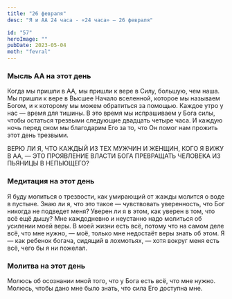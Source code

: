 ```yaml
---
title: "26 февраля"
desc: "Я и АА 24 часа - «24 часа» — 26 февраля"

id: "57"
heroImage: ""
pubDate: 2023-05-04
moth: "fevral"
---
```


### Мысль АА на этот день

Когда мы пришли в АА, мы пришли к вере в Силу, большую, чем наша. Мы пришли к
вере в Высшее Начало вселенной, которое мы называем Богом, и к которому мы
можем обратиться за помощью. Каждое утро у нас — время для тишины. В это время
мы испрашиваем у Бога силы, чтобы остаться трезвыми следующие двадцать четыре
часа. И каждую ночь перед сном мы благодарим Его за то, что Он помог нам
прожить этот день трезвыми.

ВЕРЮ ЛИ Я, ЧТО КАЖДЫЙ ИЗ ТЕХ МУЖЧИН И ЖЕНЩИН, КОГО Я ВИЖУ В АА, — ЭТО
ПРОЯВЛЕНИЕ ВЛАСТИ БОГА ПРЕВРАЩАТЬ ЧЕЛОВЕКА ИЗ ПЬЯНИЦЫ В НЕПЬЮЩЕГО?

### Медитация на этот день

Я буду молиться о трезвости, как умирающий от жажды молится о воде в пустыне.
Знаю ли я, что это такое — чувствовать уверенность, что Бог никогда не
подведет меня? Уверен ли я в этом, как уверен в том, что всё ещё дышу? Мне
каждодневно и неустанно надо молиться об усилении моей веры. В моей жизни есть
всё, потому что на самом деле всё, что мне нужно, — моё, только мне недостаёт
веры знать об этом. Я — как ребенок богача, сидящий в лохмотьях, — хотя вокруг
меня есть всё, чего бы я ни пожелал.

### Молитва на этот день

Молюсь об осознании мной того, что у Бога есть всё, что мне нужно. Молюсь,
чтобы дано мне было знать, что сила Его доступна мне.
